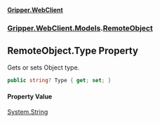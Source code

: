 #### [Gripper.WebClient](index 'index')
### [Gripper.WebClient.Models](Gripper_WebClient_Models 'Gripper.WebClient.Models').[RemoteObject](Gripper_WebClient_Models_RemoteObject 'Gripper.WebClient.Models.RemoteObject')
## RemoteObject.Type Property
Gets or sets Object type.  
```csharp
public string? Type { get; set; }
```
#### Property Value
[System.String](https://docs.microsoft.com/en-us/dotnet/api/System.String 'System.String')

